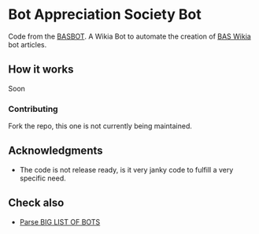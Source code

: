 # Bot Appreciation Society Bot
Code from the [BASBOT](https://botappreciationsociety.fandom.com/wiki/User:BASBOT). A Wikia Bot to automate the creation of [BAS Wikia](https://botappreciationsociety.fandom.com/wiki/The_Bot_Appreciation_Society_Wiki) bot articles.

## How it works

Soon

### Contributing

Fork the repo, this one is not currently being maintained.

## Acknowledgments

* The code is not release ready, is it very janky code to fulfill a very specific need.

## Check also 

* [Parse BIG LIST OF BOTS](https://codepen.io/diego-fleitas/pen/zVgQYO)